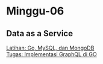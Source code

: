 # Minggu-06
## Data as a Service

[Latihan: Go, MySQL, dan MongoDB](latihan.md)<br>
[Tugas: Implementasi GraphQL di GO](tugas.md)<br>
